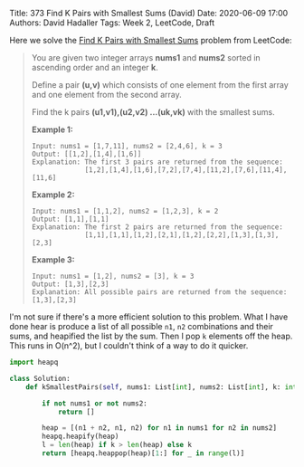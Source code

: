 Title: 373 Find K Pairs with Smallest Sums (David)
Date: 2020-06-09 17:00
Authors: David Hadaller
Tags: Week 2, LeetCode, Draft



Here we solve the [Find K Pairs with Smallest Sums](https://leetcode.com/problems/find-k-pairs-with-smallest-sums/) problem from LeetCode:



> You are given two integer arrays **nums1** and **nums2** sorted in ascending order and an integer **k**.
>
> Define a pair **(u,v)** which consists of one element from the first array and one element from the second array.
>
> Find the k pairs **(u1,v1),(u2,v2) ...(uk,vk)** with the smallest sums.
>
> **Example 1:**
>
> ```
> Input: nums1 = [1,7,11], nums2 = [2,4,6], k = 3
> Output: [[1,2],[1,4],[1,6]] 
> Explanation: The first 3 pairs are returned from the sequence: 
>              [1,2],[1,4],[1,6],[7,2],[7,4],[11,2],[7,6],[11,4],[11,6]
> ```
>
> **Example 2:**
>
> ```
> Input: nums1 = [1,1,2], nums2 = [1,2,3], k = 2
> Output: [1,1],[1,1]
> Explanation: The first 2 pairs are returned from the sequence: 
>              [1,1],[1,1],[1,2],[2,1],[1,2],[2,2],[1,3],[1,3],[2,3]
> ```
>
> **Example 3:**
>
> ```
> Input: nums1 = [1,2], nums2 = [3], k = 3
> Output: [1,3],[2,3]
> Explanation: All possible pairs are returned from the sequence: [1,3],[2,3]
> ```



I'm not sure if there's a more efficient solution to this problem. What I have done hear is produce a list of all possible `n1`, `n2` combinations and their sums, and heapified the list by the sum. Then I pop `k` elements off the heap. This runs in O(n^2), but I couldn't think of a way to do it quicker.

```python
import heapq

class Solution:
    def kSmallestPairs(self, nums1: List[int], nums2: List[int], k: int) -> List[List[int]]:

        if not nums1 or not nums2:
            return []

        heap = [(n1 + n2, n1, n2) for n1 in nums1 for n2 in nums2]
        heapq.heapify(heap)
        l = len(heap) if k > len(heap) else k
        return [heapq.heappop(heap)[1:] for _ in range(l)]
        
```


